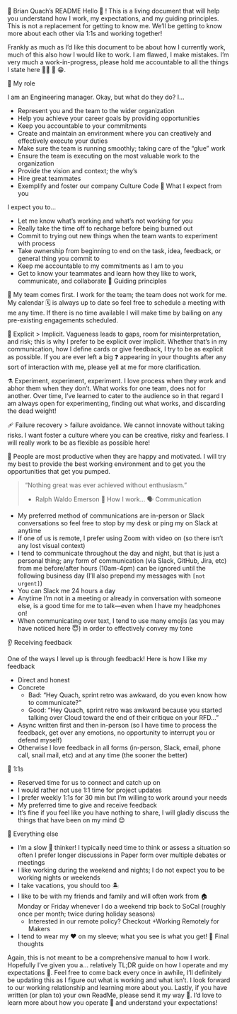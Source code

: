 📘 Brian Quach’s README
Hello 👋 ! This is a living document that will help you understand how I work, my expectations, and my guiding principles. This is not a replacement for getting to know me. We’ll be getting to know more about each other via 1:1s and working together!

Frankly as much as I’d like this document to be about how I currently work, much of this also how I would like to work. I am flawed, I make mistakes. I’m very much a work-in-progress, please hold me accountable to all the things I state here 🙇‍♂️ 🙏 😁. 

🧙 My role

I am an Engineering manager. Okay, but what do they do? I…

- Represent you and the team to the wider organization
- Help you achieve your career goals by providing opportunities
- Keep you accountable to your commitments
- Create and maintain an environment where you can creatively and effectively execute your duties
- Make sure the team is running smoothly; taking care of the “glue” work
- Ensure the team is executing on the most valuable work to the organization
- Provide the vision and context; the why’s
- Hire great teammates
- Exemplify and foster our company Culture Code
🧞 What I expect from you

I expect you to…

- Let me know what’s working and what’s not working for you
- Really take the time off to recharge before being burned out
- Commit to trying out new things when the team wants to experiment with process
- Take ownership from beginning to end on the task, idea, feedback, or general thing you commit to
- Keep me accountable to my commitments as I am to you
- Get to know your teammates and learn how they like to work, communicate, and collaborate
🌠 Guiding principles

🥇 My team comes first. I work for the team; the team does not work for me. My calendar 🗓️ is always up to date so feel free to schedule a meeting with me any time. If there is no time available I will make time by bailing on any pre-existing engagements scheduled.

🎯 Explicit > Implicit. Vagueness leads to gaps, room for misinterpretation, and risk; this is why I prefer to be explicit over implicit. Whether that’s in my communication, how I define cards or give feedback, I try to be as explicit as possible. If you are ever left a big ❓ appearing in your thoughts after any sort of interaction with me, please yell at me for more clarification.

⚗️ Experiment, experiment, experiment. I love process when they work and abhor them when they don’t. What works for one team, does not for another. Over time, I’ve learned to cater to the audience so in that regard I am always open for experimenting, finding out what works, and discarding the dead weight!

🩹 Failure recovery > failure avoidance. We cannot innovate without taking risks. I want foster a culture where you can be creative, risky and fearless. I will really work to be as flexible as possible here!

🥳 People are most productive when they are happy and motivated. I will try my best to provide the best working environment and to get you the opportunities that get you pumped.


> “Nothing great was ever achieved without enthusiasm.” 
> - Ralph Waldo Emerson
🤖 How I work…
🗣️ Communication
- My preferred method of communications are in-person or Slack conversations so feel free to stop by my desk or ping my on Slack at anytime
- If one of us is remote, I prefer using Zoom with video on (so there isn’t any lost visual context)
- I tend to communicate throughout the day and night, but that is just a personal thing; any form of communication (via Slack, GitHub, Jira, etc) from me before/after hours (10am-4pm) can be ignored until the following business day (I’ll also prepend my messages with `[not urgent]`)
- You can Slack me 24 hours a day
- Anytime I’m not in a meeting or already in conversation with someone else, is a good time for me to talk—even when I have my headphones on!
- When communicating over text, I tend to use many emojis (as you may have noticed here 😇) in order to effectively convey my tone


👂 Receiving feedback

One of the ways I level up is through feedback! Here is how I like my feedback

- Direct and honest
- Concrete
    - Bad: “Hey Quach, sprint retro was awkward, do you even know how to communicate?”
    - Good: “Hey Quach, sprint retro was awkward because you started talking over Cloud toward the end of their critique on your RFD…”
- Async written first and then in-person (so I have time to process the feedback, get over any emotions, no opportunity to interrupt you or defend myself)
- Otherwise I love feedback in all forms (in-person, Slack, email, phone call, snail mail, etc) and at any time (the sooner the better)


👥 1:1s 
- Reserved time for us to connect and catch up on 
- I would rather not use 1:1 time for project updates
- I prefer weekly 1:1s for 30 min but I’m willing to work around your needs
- My preferred time to give and receive feedback
- It’s fine if you feel like you have nothing to share, I will gladly discuss the things that have been on my mind 😊 


🤷 Everything else
- I’m a slow 🐌 thinker! I typically need time to think or assess a situation so often I prefer longer discussions in Paper form over multiple debates or meetings
- I like working during the weekend and nights; I do not expect you to be working nights or weekends
- I take vacations, you should too 🏝️ 
- I like to be with my friends and family and will often work from 🏠 Monday or Friday whenever I do a weekend trip back to SoCal (roughly once per month; twice during holiday seasons)
    - Interested in our remote policy? Checkout +Working Remotely for Makers 
- I tend to wear my ❤️ on my sleeve; what you see is what you get!
💭 Final thoughts

Again, this is not meant to be a comprehensive manual to how I work. Hopefully I’ve given you a… relatively TL;DR guide on how I operate and my expectations 😬. Feel free to come back every once in awhile, I’ll definitely be updating this as I figure out what is working and what isn’t. I look forward to our working relationship and learning more about you. Lastly, if you have written (or plan to) your own ReadMe, please send it my way 🙏. I’d love to learn more about how you operate 🔩 and understand your expectations!
